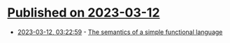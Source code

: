 # [Published on 2023-03-12](index.md)

* [2023-03-12, 03:22:59](https://lobste.rs/s/xsxlhh/semantics_simple_functional_language) - [The semantics of a simple functional language](https://lawrencecpaulson.github.io/2023/03/08/Fun_Semantics.html)
